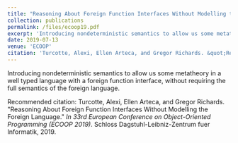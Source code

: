 ```yaml
---
title: "Reasoning About Foreign Function Interfaces Without Modelling the Foreign Languages"
collection: publications
permalink: /files/ecoop19.pdf
excerpt: 'Introducing nondeterministic semantics to allow us some metatheory in a well typed language with a foreign function interface, without requiring the full semantics of the foreign language.'
date: 2019-07-13
venue: 'ECOOP'
citation: 'Turcotte, Alexi, Ellen Arteca, and Gregor Richards. &quot;Reasoning About Foreign Function Interfaces Without Modelling the Foreign Language.&quot; <i>In 33rd European Conference on Object-Oriented Programming (ECOOP 2019)</i>. Schloss Dagstuhl-Leibniz-Zentrum fuer Informatik, 2019.'
---
```

Introducing nondeterministic semantics to allow us some metatheory in a well typed language with a foreign function interface, without requiring the full semantics of the foreign language.

Recommended citation: Turcotte, Alexi, Ellen Arteca, and Gregor Richards. "Reasoning About Foreign Function Interfaces Without Modelling the Foreign Language." <i>In 33rd European Conference on Object-Oriented Programming (ECOOP 2019)</i>. Schloss Dagstuhl-Leibniz-Zentrum fuer Informatik, 2019.